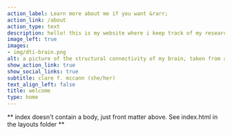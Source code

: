 ```yaml
---
action_label: Learn more about me if you want &rarr;
action_link: /about
action_type: text
description: hello! this is my website where i keep track of my research, outreach, collaborations, and anything else i end up adding. </br></br>(photo on this page is the structural connectivity of my brain)
image_left: true
images:
- img/dti-brain.png
alt: a picture of the structural connectivity of my brain, taken from a diffusion tensor image
show_action_link: true
show_social_links: true
subtitle: clare f. mccann (she/her)
text_align_left: false
title: welcome
type: home
---
```


** index doesn't contain a body, just front matter above.
See index.html in the layouts folder **

